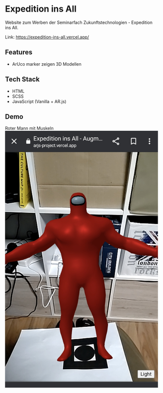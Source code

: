 # Expedition ins All
Website zum Werben der Seminarfach Zukunftstechnologien - Expedition ins All.

Link: https://expedition-ins-all.vercel.app/

## Features
- ArUco marker zeigen 3D Modellen

## Tech Stack
- HTML
- SCSS
- JavaScript (Vanilla +  AR.js)

## Demo
Roter Mann mit Muskeln
![Mann mit Muskeln](assets/bigamogus3d.png)
